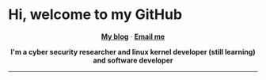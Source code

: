 # Hi, welcome to my GitHub
<p align="center">
<b><a href="https://c4dr01d.github.io">My blog</a></b>
·
<b><a href="mailto:c4droid@foxmail.com">Email me</a></b>
</p>
<div align="center">
<b>I'm a cyber security researcher and linux kernel developer (still learning) and software developer</b>
</div>
<hr>
